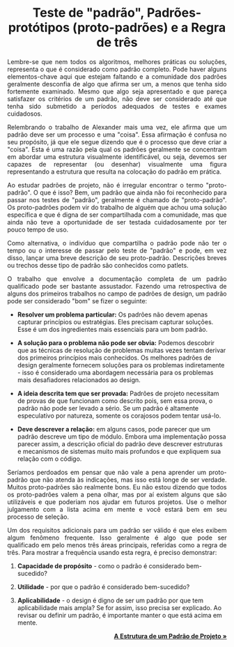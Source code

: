 <h1 align = "center"> Teste de "padrão", Padrões-protótipos (proto-padrões) e a Regra de três </h1>

<p align = "justify">Lembre-se que nem todos os algoritmos, melhores práticas ou soluções, representa o que é considerado como padrão completo. Pode haver alguns elementos-chave aqui que estejam faltando e a comunidade dos padrões geralmente desconfia de algo que afirma ser um, a menos que tenha sido fortemente examinado. Mesmo que algo seja apresentado e que pareça satisfazer os critérios de um padrão, não deve ser considerado até que tenha sido submetido a períodos adequados de testes e exames cuidadosos.</p>

<p align = "justify">Relembrando o trabalho de Alexander mais uma vez, ele afirma que um padrão deve ser um processo e uma "coisa". Essa afirmação é confusa no seu propósito, já que ele segue dizendo que é o processo que deve criar a "coisa". Esta é uma razão pela qual os padrões geralmente se concentram em abordar uma estrutura visualmente identificável, ou seja, devemos ser capazes de representar (ou desenhar) visualmente uma figura representando a estrutura que resulta na colocação do padrão em prática.</p>

<p align = "justify">Ao estudar padrões de projeto, não é irregular encontrar o termo "proto-padrão". O que é isso? Bem, um padrão que ainda não foi reconhecido para passar nos testes de "padrão", geralmente é chamado de "proto-padrão". Os proto-padrões podem vir do trabalho de alguém que achou uma solução específica e que é digna de ser compartilhada com a comunidade, mas que ainda não teve a oportunidade de ser testada cuidadosamente por ter pouco tempo de uso.</p>

<p align = "justify">Como alternativa, o indivíduo que compartilha o padrão pode não ter o tempo ou o interesse de passar pelo teste de "padrão" e pode, em vez disso, lançar uma breve descrição de seu proto-padrão. Descrições breves ou trechos desse tipo de padrão são conhecidos como patlets.</p>

<p align = "justify">O trabalho que envolve a documentação completa de um padrão qualificado pode ser bastante assustador. Fazendo uma retrospectiva de alguns dos primeiros trabalhos no campo de padrões de design, um padrão pode ser considerado "bom" se fizer o seguinte:</p>

- **Resolver um problema particular:** Os padrões não devem apenas capturar princípios ou estratégias. Eles precisam capturar soluções. Esse é um dos ingredientes mais essenciais para um bom padrão.

- **A solução para o problema não pode ser obvia:** Podemos descobrir que as técnicas de resolução de problemas muitas vezes tentam derivar dos primeiros princípios mais conhecidos. Os melhores padrões de design geralmente fornecem soluções para os problemas indiretamente - isso é considerado uma abordagem necessária para os problemas mais desafiadores relacionados ao design.

- **A ideia descrita tem que ser provada:** Padrões de projeto necessitam de provas de que funcionam como descrito pois, sem essa prova, o padrão não pode ser levado a sério. Se um padrão é altamente especulativo por natureza, somente os corajosos podem tentar usá-lo.

- **Deve descrever a relação:** em alguns casos, pode parecer que um padrão descreve um tipo de módulo. Embora uma implementação possa parecer assim, a descrição oficial do padrão deve descrever estruturas e mecanismos de sistemas muito mais profundos e que expliquem sua relação com o código.

<p align = "justify">Seríamos perdoados em pensar que não vale a pena aprender um proto-padrão que não atenda às indicações, mas isso está longe de ser verdade. Muitos proto-padrões são realmente bons. Eu não estou dizendo que todos os proto-padrões valem a pena olhar, mas por aí existem alguns que são utilizáveis e que poderiam nos ajudar em futuros projetos. Use o melhor julgamento com a lista acima em mente e você estará bem em seu processo de seleção.</p>

<p align = "justify">Um dos requisitos adicionais para um padrão ser válido é que eles exibem algum fenômeno frequente. Isso geralmente é algo que pode ser qualificado em pelo menos três áreas principais, referidas como a regra de três. Para mostrar a frequência usando esta regra, é preciso demonstrar:</p>

1. **Capacidade de propósito** - como o padrão é considerado bem-sucedido?

2. **Utilidade** - por que o padrão é considerado bem-sucedido?

3. **Aplicabilidade** - o design é digno de ser um padrão por que tem aplicabilidade mais ampla? Se for assim, isso precisa ser explicado. Ao revisar ou definir um padrão, é importante manter o que está acima em mente.


<p align = "right"><b><a href="https://github.com/ranielcsar/essencial-js-padroes-de-projeto/blob/master/book/designpatternstructure.md">A Estrutura de um Padrão de Projeto »</b></a></p>
